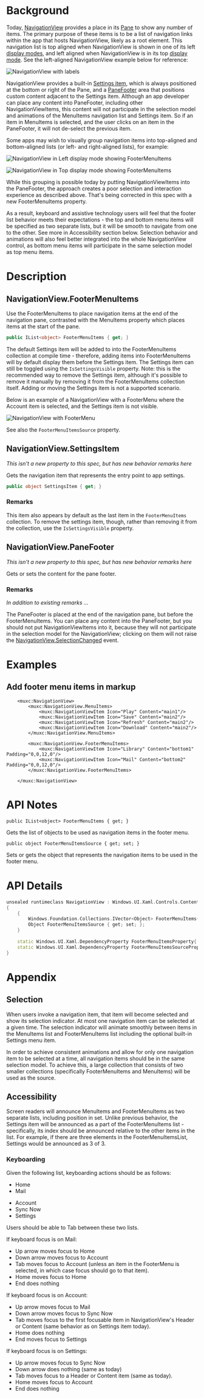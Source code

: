 
# Background
Today, [NavigationView](https://docs.microsoft.com/en-us/windows/uwp/design/controls-and-patterns/navigationview)
provides a place in its
[Pane](https://docs.microsoft.com/en-us/windows/uwp/design/controls-and-patterns/navigationview) 
to show any number of items.
The primary purpose of these items is to be a list of navigation links within the app that hosts NavigationView,
likely as a root element.
This navigation list is top aligned when NavigationView is shown in one of its left 
[display modes](https://docs.microsoft.com/en-us/windows/uwp/design/controls-and-patterns/navigationview#display-modes), 
and left aligned when NavigationView is in its top 
[display mode](https://docs.microsoft.com/en-us/windows/uwp/design/controls-and-patterns/navigationview#display-modes).
See the left-aligned NavigationView example below for reference:

![NavigationView with labels](./leftnav-anatomy2.png)

NavigationView provides a built-in 
[Settings item](https://docs.microsoft.com/en-us/uwp/api/microsoft.ui.xaml.controls.navigationview.settingsitem?view=winui-2.3), 
which is always positioned at the bottom or right of the Pane, and a 
[PaneFooter](https://docs.microsoft.com/en-us/uwp/api/microsoft.ui.xaml.controls.navigationview.panefooter?view=winui-2.3) 
area that positions custom content adjacent to the Settings item.
Although an app developer can place any content into PaneFooter, including other NavigationViewItems, 
this content will not participate in the selection model and animations of 
the MenuItems navigation list and Settings item. So if an item in MenuItems is selected, and the user
clicks on an item in the PaneFooter, it will not de-select the previous item.

Some apps may wish to visually group navigation items into top-aligned and bottom-aligned lists
(or left- and right-aligned lists), for example:

![NavigationView in Left display mode showing FooterMenuItems](footermenu-leftmode.PNG)

![NavigationView in Top display mode showing FooterMenuItems](footermenu-top.PNG)

While this grouping is possible today by putting NavigationViewItems into the PaneFooter, 
the approach creates a poor selection and interaction experience as described above.
That's being corrected in this spec with a new FooterMenuItems property.

As a result, keyboard and assistive technology users will feel that the footer list behavior meets
their expectations -  the top and bottom menu items will be specified as two separate lists, 
but it will be smooth to navigate from one to the other. See more in Accessibility section below.
Selection behavior and animations will also feel better integrated into the whole NavigationView control, 
as bottom menu items will participate in the same selection model as top menu items. 

# Description

## NavigationView.FooterMenuItems

Use the FooterMenuItems to place navigation items at the end of the navigation pane,
contrasted with the MenuItems property which places items at the start of the pane.

```cs
public IList<object> FooterMenuItems { get; }
```

The default Settings item will be added to into the FooterMenuItems collection at compile time - therefore, adding items into FooterMenuItems will by default display them before the Settings item. 
The Settings item can still be toggled using the `IsSettingsVisible` property. 
Note: this is the recommended way to remove the Settings item, although it's possible to remove it manually by removing it from the FooterMenuItems collection itself. Adding or moving the Settings item is not a supported scenario.

Below is an example of a NavigationView with a FooterMenu where the Account item is selected, and the Settings item is not visible.

![NavigationView with FooterMenu](navview-footermenu-sample1.png)

See also the `FooterMenuItemsSource` property.

## NavigationView.SettingsItem

_This isn't a new property to this spec, but has new behavior remarks here_

Gets the navigation item that represents the entry point to app settings.

```cs
public object SettingsItem { get; }
```

### Remarks

This item also appears by default as the last item in the `FooterMenuItems` collection.
To remove the settings item, though, rather than removing it from the collection,
use the `IsSettingsVisible` property.

## NavigationView.PaneFooter

_This isn't a new property to this spec, but has new behavior remarks here_

Gets or sets the content for the pane footer.

### Remarks

_In addition to existing remarks ..._

The PaneFooter is placed at the end of the navigation pane, but before the 
FooterMenuItems. You can place any content into the PaneFooter, but you should not
put NavigationViewItems into it, because they will not participate in the 
selection model for the NavigationView; clicking on them will not raise the
[NavigationView.SelectionChanged](https://docs.microsoft.com/uwp/api/Microsoft.UI.Xaml.Controls.NavigationView.SelectionChanged)
event.

# Examples

## Add footer menu items in markup

```xaml
    <muxc:NavigationView>
        <muxc:NavigationView.MenuItems>
            <muxc:NavigationViewItem Icon="Play" Content="main1"/>
            <muxc:NavigationViewItem Icon="Save" Content="main2"/>
            <muxc:NavigationViewItem Icon="Refresh" Content="main2"/>
            <muxc:NavigationViewItem Icon="Download" Content="main2"/>
        </muxc:NavigationView.MenuItems>

        <muxc:NavigationView.FooterMenuItems>
            <muxc:NavigationViewItem Icon="Library" Content="bottom1" Padding="0,0,12,0"/>
            <muxc:NavigationViewItem Icon="Mail" Content="bottom2" Padding="0,0,12,0"/>
        </muxc:NavigationView.FooterMenuItems>
        
    </muxc:NavigationView>
```


# API Notes

`public IList<object> FooterMenuItems { get; }`

Gets the list of objects to be used as navigation items in the footer menu.

`public object FooterMenuItemsSource { get; set; }`

Sets or gets the object that represents the navigation items to be used in the footer menu.

# API Details

```c++
unsealed runtimeclass NavigationView : Windows.UI.Xaml.Controls.ContentControl
{
    {
        Windows.Foundation.Collections.IVector<Object> FooterMenuItems{ get; };
        Object FooterMenuItemsSource { get; set; };
    }
    
    static Windows.UI.Xaml.DependencyProperty FooterMenuItemsProperty{ get; };
    static Windows.UI.Xaml.DependencyProperty FooterMenuItemsSourceProperty{ get; };
}
```

# Appendix

## Selection
When users invoke a navigation item, that item will become selected and show its selection indicator. 
At most one navigation item can be selected at a given time.
The selection indicator will animate smoothly between items in the MenuItems list and FooterMenuItems list including the optional built-in Settings menu item.

In order to achieve consistent animations and allow for only one navigation item to be selected at a time, all navigation items should be in the same selection model. To achieve this, a large collection that consists of two smaller collections (specifically FooterMenuItems and MenuItems) will be used as the source.

## Accessibility
Screen readers will announce MenuItems and FooterMenuItems as two separate lists, including position in set. 
Unlike previous behavior, the Settings item will be announced as a part of the FooterMenuItems list - specifically, its index should be announced relative to the other items in the list. For example, if there are three elements in the FooterMenuItemsList, Settings would be announced as 3 of 3.

### Keyboarding
Given the following list, keyboarding actions should be as follows:
- Home
- Mail

<!-- -->

- Account
- Sync Now
- Settings

Users should be able to Tab between these two lists.

If keyboard focus is on Mail:
- Up arrow moves focus to Home
- Down arrow moves focus to Account
- Tab moves focus to Account (unless an item in the FooterMenu is selected, in which case focus should go to that item).
- Home moves focus to Home
- End does nothing

If keyboard focus is on Account:
- Up arrow moves focus to Mail
- Down arrow moves focus to Sync Now
- Tab moves focus to the first focusable item in NavigationView's Header or Content (same behavior as on Settings item today).
- Home does nothing
- End moves focus to Settings

If keyboard focus is on Settings:
- Up arrow moves focus to Sync Now
- Down arrow does nothing (same as today)
- Tab moves focus to a Header or Content item (same as today).
- Home moves focus to Account
- End does nothing

